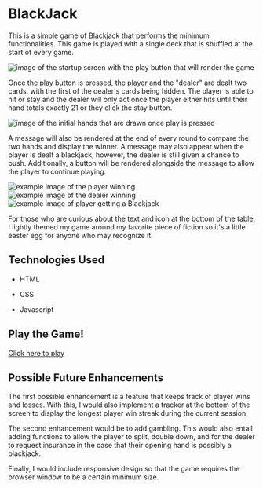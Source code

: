 # BlackJack

This is a simple game of Blackjack that performs the minimum functionalities. This game is played with a single deck that is shuffled at the start of every game. 

![image of the startup screen with the play button that will render the game](https://user-images.githubusercontent.com/118208853/210888204-0cab851c-bdb6-4452-85df-fb1cc555d429.png)

Once the play button is pressed, the player and the "dealer" are dealt two cards, with the first of the dealer's cards being hidden. The player is able to hit or stay and the dealer will only act once the player either hits until their hand totals exactly 21 or they click the stay button.

![image of the initial hands that are drawn once play is pressed](https://user-images.githubusercontent.com/118208853/210888598-9f783f25-5ed3-495c-9687-73a0dc5f7079.png)

A message will also be rendered at the end of every round to compare the two hands and display the winner. A message may also appear when the player is dealt a blackjack, however, the dealer is still given a chance to push. Additionally, a button will be rendered alongside the message to allow the player to continue playing. 

![example image of the player winning](https://user-images.githubusercontent.com/118208853/210889653-3875f312-e6f9-461b-adb5-3e09e6278bf1.png)
![example image of the dealer winning](https://user-images.githubusercontent.com/118208853/210889660-62032561-eff1-4826-8d62-2e0a4d964e5e.png)
![example image of player getting a Blackjack](https://user-images.githubusercontent.com/118208853/210889758-0bf2f4c7-1816-4ebe-902a-8ced05779b7c.png)

For those who are curious about the text and icon at the bottom of the table, I lightly themed my game around my favorite piece of fiction so it's a little easter egg for anyone who may recognize it. 

## Technologies Used

- HTML

- CSS

- Javascript

## Play the Game! 

[Click here to play](https://xandramiyo.github.io/Project-1/)

## Possible Future Enhancements

The first possible enhancement is a feature that keeps track of player wins and losses. With this, I would also implement a tracker at the bottom of the screen to display the longest player win streak during the current session. 

The second enhancement would be to add gambling. This would also entail adding functions to allow the player to split, double down, and for the dealer to request insurance in the case that their opening hand is possibly a blackjack. 

Finally, I would include responsive design so that the game requires the browser window to be a certain minimum size. 
